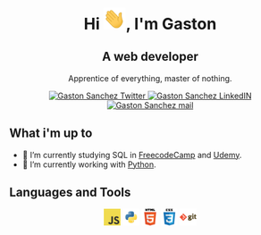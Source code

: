 <h1 align="center">Hi <img src="https://raw.githubusercontent.com/ABSphreak/ABSphreak/master/gifs/Hi.gif" width="40px" />, I'm Gaston</h1>

<h2 align="center">A web developer</h2>
<p align="center">Apprentice of everything, master of nothing.</p>
<div align="center" >
    <a href="https://twitter.com/Gaston48657927" >
    <img alt="Gaston Sanchez Twitter" width="22px" src="https://icongr.am/fontawesome/twitter.svg?size=128&color=70c8ff" />  
    </a>
    <a href="https://www.linkedin.com/in/gastonsanchez273b1412b/">
    <img  alt="Gaston Sanchez LinkedIN" width="22px" src="https://icongr.am/fontawesome/linkedin.svg?size=128&color=70c8ff" />  
    </a>
    <a href="mailto:sanchez-17@outlook.com">   
    <img alt="Gaston Sanchez mail" width="22px" src="https://icongr.am/fontawesome/envelope-o.svg?size=128&color=70c8ff" />
    </a>
</div>


## What i'm up to

- 🔭 I’m currently studying SQL in [FreecodeCamp](https://www.freecodecamp.org/news/sql-and-databases-full-course/) and [Udemy](https://www.udemy.com/).
- 🌱 I’m currently working with [Python](https://reactjs.org).
## Languages and Tools
<div align="center">
<code><img height="30" src="https://raw.githubusercontent.com/github/explore/80688e429a7d4ef2fca1e82350fe8e3517d3494d/topics/javascript/javascript.png"></code>
<code><img height="30" src="https://raw.githubusercontent.com/github/explore/80688e429a7d4ef2fca1e82350fe8e3517d3494d/topics/python/python.png"></code>
<code><img height="30" src="https://raw.githubusercontent.com/github/explore/80688e429a7d4ef2fca1e82350fe8e3517d3494d/topics/html/html.png"></code>
<code><img height="30" src="https://raw.githubusercontent.com/github/explore/80688e429a7d4ef2fca1e82350fe8e3517d3494d/topics/css/css.png"></code>
<code><img height="30" src="https://raw.githubusercontent.com/github/explore/80688e429a7d4ef2fca1e82350fe8e3517d3494d/topics/git/git.png"></code>
</div>
